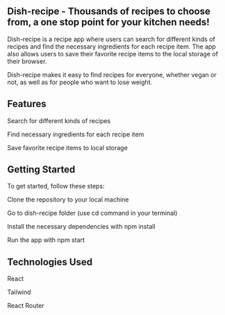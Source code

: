 ## Dish-recipe - Thousands of recipes to choose from, a one stop point for your kitchen needs!
Dish-recipe is a recipe app where users can search for different kinds of recipes and find the necessary ingredients for each recipe item. The app also allows users to save their favorite recipe items to the local storage of their browser.

Dish-recipe makes it easy to find recipes for everyone, whether vegan or not, as well as for people who want to lose weight.

## Features
Search for different kinds of recipes

Find necessary ingredients for each recipe item

Save favorite recipe items to local storage


## Getting Started
To get started, follow these steps:

Clone the repository to your local machine

Go to dish-recipe folder (use cd command in your terminal)

Install the necessary dependencies with npm install

Run the app with npm start

## Technologies Used

React

Tailwind

React Router

